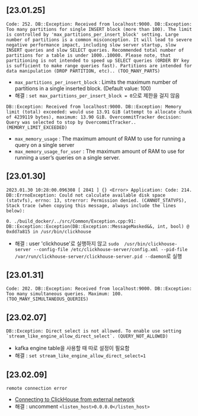 ## [23.01.25]
```
Code: 252. DB::Exception: Received from localhost:9000. DB::Exception: Too many partitions for single INSERT block (more than 100). The limit is controlled by 'max_partitions_per_insert_block' setting. Large number of partitions is a common misconception. It will lead to severe negative performance impact, including slow server startup, slow INSERT queries and slow SELECT queries. Recommended total number of partitions for a table is under 1000..10000. Please note, that partitioning is not intended to speed up SELECT queries (ORDER BY key is sufficient to make range queries fast). Partitions are intended for data manipulation (DROP PARTITION, etc).. (TOO_MANY_PARTS)
```
- `max_partitions_per_insert_block` : Limits the maximum number of partitions in a single inserted block. (Default value: 100)
- 해결 : `set max_partitions_per_insert_block = 0`으로 제한을 걸지 않음 

```
DB::Exception: Received from localhost:9000. DB::Exception: Memory limit (total) exceeded: would use 13.91 GiB (attempt to allocate chunk of 4239119 bytes), maximum: 13.90 GiB. OvercommitTracker decision: Query was selected to stop by OvercommitTracker.. (MEMORY_LIMIT_EXCEEDED)
```
- `max_memory_usage` : The maximum amount of RAM to use for running a query on a single server
- `max_memory_usage_for_user` : The maximum amount of RAM to use for running a user’s queries on a single server.

## [23.01.30]
```
2023.01.30 10:28:00.096308 [ 2841 ] {} <Error> Application: Code: 214. DB::ErrnoException: Could not calculate available disk space (statvfs), errno: 13, strerror: Permission denied. (CANNOT_STATVFS), Stack trace (when copying this message, always include the lines below):

0. ./build_docker/../src/Common/Exception.cpp:91: DB::Exception::Exception(DB::Exception::MessageMasked&&, int, bool) @ 0xdd7a815 in /usr/bin/clickhouse
```
- 해결 : user 'clickhouse'로 실행하지 않고 `sudo  /usr/bin/clickhouse-server --config-file /etc/clickhouse-server/config.xml --pid-file /var/run/clickhouse-server/clickhouse-server.pid --daemon`로 실행

## [23.01.31]
```
Code: 202. DB::Exception: Received from localhost:9000. DB::Exception: Too many simultaneous queries. Maximum: 100. (TOO_MANY_SIMULTANEOUS_QUERIES)
```

## [23.02.07]
```
DB::Exception: Direct select is not allowed. To enable use setting `stream_like_engine_allow_direct_select`. (QUERY_NOT_ALLOWED)
```
- kafka engine table을 사용할 때 따로 설정이 필요함
- 해결 : `set stream_like_engine_allow_direct_select=1`

## [23.02.09]
```
remote connection error
```
- [Connecting to ClickHouse from external network](https://groups.google.com/g/clickhouse/c/T8sSPOEqOMk)
- 해결 : uncomment `<listen_host>0.0.0.0</listen_host>`